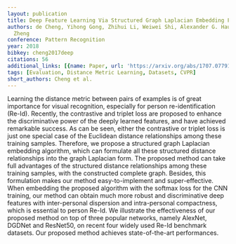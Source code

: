 ```yaml
---
layout: publication
title: Deep Feature Learning Via Structured Graph Laplacian Embedding For Person Re-identification
authors: de Cheng, Yihong Gong, Zhihui Li, Weiwei Shi, Alexander G. Hauptmann, Nanning
  Zheng
conference: Pattern Recognition
year: 2018
bibkey: cheng2017deep
citations: 56
additional_links: [{name: Paper, url: 'https://arxiv.org/abs/1707.07791'}]
tags: [Evaluation, Distance Metric Learning, Datasets, CVPR]
short_authors: Cheng et al.
---
```

Learning the distance metric between pairs of examples is of great importance
for visual recognition, especially for person re-identification (Re-Id).
Recently, the contrastive and triplet loss are proposed to enhance the
discriminative power of the deeply learned features, and have achieved
remarkable success. As can be seen, either the contrastive or triplet loss is
just one special case of the Euclidean distance relationships among these
training samples. Therefore, we propose a structured graph Laplacian embedding
algorithm, which can formulate all these structured distance relationships into
the graph Laplacian form. The proposed method can take full advantages of the
structured distance relationships among these training samples, with the
constructed complete graph. Besides, this formulation makes our method
easy-to-implement and super-effective. When embedding the proposed algorithm
with the softmax loss for the CNN training, our method can obtain much more
robust and discriminative deep features with inter-personal dispersion and
intra-personal compactness, which is essential to person Re-Id. We illustrate
the effectiveness of our proposed method on top of three popular networks,
namely AlexNet, DGDNet and ResNet50, on recent four widely used Re-Id benchmark
datasets. Our proposed method achieves state-of-the-art performances.